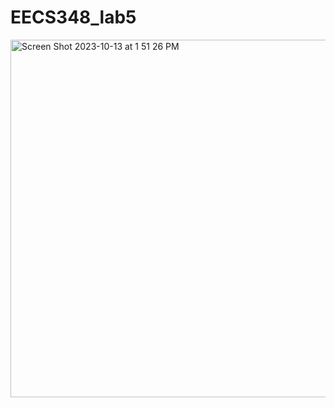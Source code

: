 # EECS348_lab5

<img width="572" alt="Screen Shot 2023-10-13 at 1 51 26 PM" src="https://github.com/kj061404/EECS348_lab5/assets/97328574/7b9c1bbb-daa2-4785-a90b-5ee73e265e8e">
